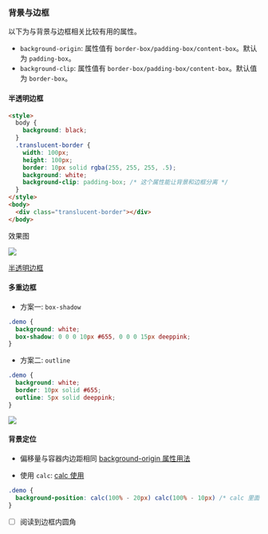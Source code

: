 ### 背景与边框

以下为与背景与边框相关比较有用的属性。

* `background-origin`: 属性值有 `border-box/padding-box/content-box`。默认为 `padding-box`。
* `background-clip`: 属性值有 `border-box/padding-box/content-box`。默认值为 `border-box`。

#### 半透明边框

```html
<style>
  body {
    background: black;
  }
  .translucent-border {
    width: 100px;
    height: 100px;
    border: 10px solid rgba(255, 255, 255, .5);
    background: white;
    background-clip: padding-box; /* 这个属性能让背景和边框分离 */
  }
</style>
<body>
  <div class="translucent-border"></div>
</body>
```

效果图

![](http://with.muyunyun.cn/8e59c47dabc2eef7eb923b25811d1e44.jpg-200)

[半透明边框](https://codepen.io/MuYunyun/pen/vPyOpB)

#### 多重边框

* 方案一: `box-shadow`

```css
.demo {
  background: white;
  box-shadow: 0 0 0 10px #655, 0 0 0 15px deeppink;
}
```

* 方案二: `outline`

```css
.demo {
  background: white;
  border: 10px solid #655;
  outline: 5px solid deeppink;
}
```

![](http://with.muyunyun.cn/622ab7417df7af16671522a3849690b7.jpg-200)

#### 背景定位

* 偏移量与容器内边距相同
[background-origin 属性用法](http://play.csssecrets.io/background-origin)

* 使用 `calc`:
[calc 使用](http://dabblet.com/gist/b5fcb42d055427ab6c1a)

```css
.demo {
  background-position: calc(100% - 20px) calc(100% - 10px) /* calc 里面的 -、+ 前后要各加个空格 */
}
```

- [ ] 阅读到边框内圆角

